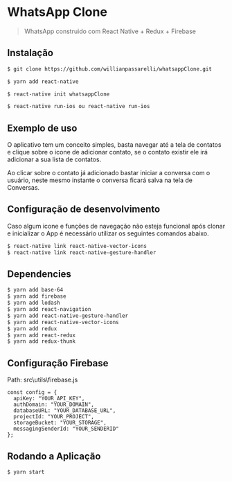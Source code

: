 # WhatsApp Clone

> WhatsApp construido com React Native + Redux + Firebase

## Instalação

```sh
$ git clone https://github.com/willianpassarelli/whatsappClone.git
```

```sh
$ yarn add react-native
```

```sh
$ react-native init whatsappClone
```

```sh
$ react-native run-ios ou react-native run-ios
```

## Exemplo de uso

O aplicativo tem um conceito simples, basta navegar até a tela de contatos e clique sobre o icone de adicionar contato,
se o contato existir ele irá adicionar a sua lista de contatos.

Ao clicar sobre o contato já adicionado bastar iniciar a conversa com o usuário, neste mesmo instante o conversa ficará salva
na tela de Conversas.

## Configuração de desenvolvimento

Caso algum icone e funções de navegação não esteja funcional após clonar e inicializar o App é necessário utilizar os seguintes comandos abaixo.

```sh
$ react-native link react-native-vector-icons
$ react-native link react-native-gesture-handler
```

## Dependencies

```sh
$ yarn add base-64
$ yarn add firebase
$ yarn add lodash
$ yarn add react-navigation
$ yarn add react-native-gesture-handler
$ yarn add react-native-vector-icons
$ yarn add redux
$ yarn add react-redux
$ yarn add redux-thunk
```

## Configuração Firebase

Path: src\utils\firebase.js

```
const config = {
  apiKey: "YOUR_API_KEY",
  authDomain: "YOUR_DOMAIN",
  databaseURL: "YOUR_DATABASE_URL",
  projectId: "YOUR_PROJECT",
  storageBucket: "YOUR_STORAGE",
  messagingSenderId: "YOUR_SENDERID"
};
```

## Rodando a Aplicação

```sh
$ yarn start
```

